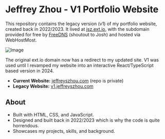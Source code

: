 # Jeffrey Zhou - V1 Portfolio Website

This repository contains the legacy version (v1) of my portfolio website, created back in 2022/2023. It lived at [jsz.ext.io](https://jsz.ext.io), with the subdomain provided for free by [FreeDNS](https://freedns.afraid.org/subdomain/) (shoutout to Josh) and hosted via WebHostMost.

![Image](https://github.com/user-attachments/assets/ea996421-6212-4543-8b85-bca36501d784)

The original ext.io domain now has a redirect to my updated site. V1 was used until I revamped my website into an interactive React/TypeScript based version in 2024.



- **Current Website:** [jeffreyszhou.com](https://jeffreyszhou.com) (repo is private)
- **Legacy Website:** [v1.jeffreyszhou.com](https://v1.jeffreyszhou.com)

## About

- Built with HTML, CSS, and JavaScript.
- Designed and built back in 2022/2023 which is why the code is quite horrendous.
- Showcases my projects, skills, and background.
